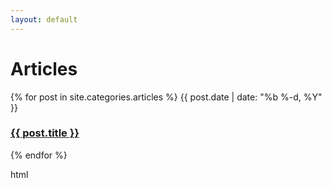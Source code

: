 ```yaml
---
layout: default
---
```


# Articles

<p>
{% for post in site.categories.articles %}
<time>{{ post.date | date: "%b %-d, %Y" }}</time>
<h3><a href="{{ post.url | prepend: site.baseurl }}">{{ post.title }}</a></h3>
{% endfor %}
</p>

html

